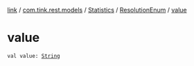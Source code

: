 [link](../../../index.md) / [com.tink.rest.models](../../index.md) / [Statistics](../index.md) / [ResolutionEnum](index.md) / [value](./value.md)

# value

`val value: `[`String`](https://kotlinlang.org/api/latest/jvm/stdlib/kotlin/-string/index.html)